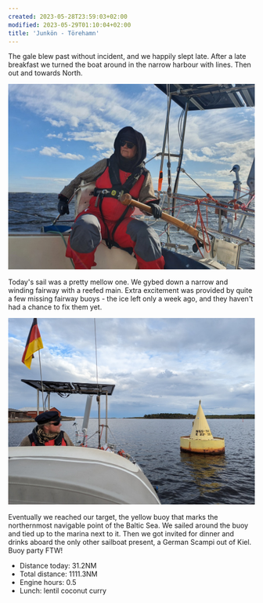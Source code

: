 ```yaml
---
created: 2023-05-28T23:59:03+02:00
modified: 2023-05-29T01:10:04+02:00
title: 'Junkön - Törehamn'
---
```


The gale blew past without incident, and we happily slept late. After a late breakfast we turned the boat around in the narrow harbour with lines. Then out and towards North.

![Image](../2023/6f9b93cd6e5ae66639d7f02fc78ab526.jpg)

Today's sail was a pretty mellow one. We gybed down a narrow and winding fairway with a reefed main. Extra excitement was provided by quite a few missing fairway buoys - the ice left only a week ago, and they haven't had a chance to fix them yet.

![Image](../2023/6608014d15c7c8a38d11d145e900bfc2.jpg)

Eventually we reached our target, the yellow buoy that marks the northernmost navigable point of the Baltic Sea. We sailed around the buoy and tied up to the marina next to it. Then we got invited for dinner and drinks aboard the only other sailboat present, a German Scampi out of Kiel. Buoy party FTW!

* Distance today: 31.2NM
* Total distance: 1111.3NM
* Engine hours: 0.5
* Lunch: lentil coconut curry
